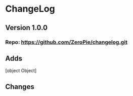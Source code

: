 
  # ChangeLog
  ## Version 1.0.0
  ### Repo: https://github.com/ZeroPie/changelog.git 
  ## Adds
  [object Object] 
 
 
 
 
 
 
 
 
 
 
 
 
 

  ## Changes
  








